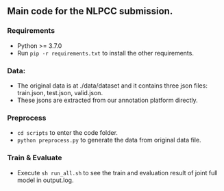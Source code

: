 ## Main code for the NLPCC submission.


### Requirements
+ Python >= 3.7.0
+ Run ```pip -r requirements.txt``` to install the other requirements.

### Data:
+ The original data is at ./data/dataset and it contains three json files: train.json, test.json, valid.json.
+ These jsons are extracted from our annotation platform directly.

### Preprocess
+ ```cd scripts``` to enter the code folder.
+  ```python preprocess.py``` to generate the data from original data file.

### Train & Evaluate
+ Execute ```sh run_all.sh``` to see the train and evaluation result of joint full model in output.log.